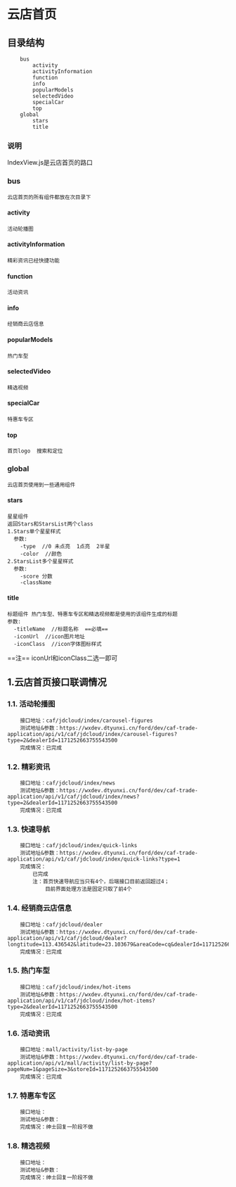 # 云店首页
## 目录结构

```
    bus
        activity
        activityInformation
        function
        info
        popularModels
        selectedVideo
        specialCar
        top
    global
        stars
        title
```

### 说明
IndexView.js是云店首页的路口    

### bus
    云店首页的所有组件都放在次目录下

#### activity
    活动轮播图

#### activityInformation
    精彩资讯已经快捷功能
#### function
    活动资讯
#### info
    经销商云店信息
#### popularModels
    热门车型
#### selectedVideo
    精选视频
#### specialCar
    特惠车专区
#### top
    首页logo  搜索和定位

### global
    云店首页使用到一些通用组件
#### stars
    星星组件
    返回Stars和StarsList两个class
    1.Stars单个星星样式
      参数:
        -type  //0 未点亮  1点亮  2半星
        -color  //颜色
    2.StarsList多个星星样式
      参数:
        -score 分数
        -className 
#### title
    标题组件 热门车型、特惠车专区和精选视频都是使用的该组件生成的标题
    参数:
      -titleName  //标题名称  ==必填==
      -iconUrl  //icon图片地址
      -iconClass  //icon字体图标样式
  ==注== iconUrl和iconClass二选一即可

## 1.云店首页接口联调情况
### 1.1. 活动轮播图
```
    接口地址：caf/jdcloud/index/carousel-figures
    测试地址&参数：https://wxdev.dtyunxi.cn/ford/dev/caf-trade-application/api/v1/caf/jdcloud/index/carousel-figures?type=2&dealerId=1171252663755543500
    完成情况：已完成
```
### 1.2. 精彩资讯
```
    接口地址：caf/jdcloud/index/news
    测试地址&参数：https://wxdev.dtyunxi.cn/ford/dev/caf-trade-application/api/v1/caf/jdcloud/index/news?type=2&dealerId=1171252663755543500
    完成情况：已完成
```
### 1.3. 快速导航
```
    接口地址：caf/jdcloud/index/quick-links
    测试地址&参数：https://wxdev.dtyunxi.cn/ford/dev/caf-trade-application/api/v1/caf/jdcloud/index/quick-links?type=1
    完成情况：
        已完成
        注：首页快速导航应当只有4个，后端接口目前返回超过4；
            目前界面处理方法是固定只取了前4个
```
### 1.4. 经销商云店信息
```
    接口地址：caf/jdcloud/dealer
    测试地址&参数：https://wxdev.dtyunxi.cn/ford/dev/caf-trade-application/api/v1/caf/jdcloud/dealer?longtitude=113.436542&latitude=23.103679&areaCode=cq&dealerId=1171252663755543500
    完成情况：已完成
```
### 1.5. 热门车型
```
    接口地址：caf/jdcloud/index/hot-items
    测试地址&参数：https://wxdev.dtyunxi.cn/ford/dev/caf-trade-application/api/v1/caf/jdcloud/index/hot-items?type=2&dealerId=1171252663755543500
    完成情况：已完成
```
### 1.6. 活动资讯
```
    接口地址：mall/activity/list-by-page
    测试地址&参数：https://wxdev.dtyunxi.cn/ford/dev/caf-trade-application/api/v1/mall/activity/list-by-page?pageNum=1&pageSize=3&storeId=1171252663755543500
    完成情况：已完成
```
### 1.7. 特惠车专区
```
    接口地址：
    测试地址&参数：
    完成情况：绅士回复一阶段不做
```
### 1.8. 精选视频
```
    接口地址：
    测试地址&参数：
    完成情况：绅士回复一阶段不做
```